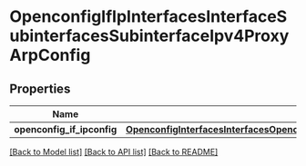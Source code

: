 # OpenconfigIfIpInterfacesInterfaceSubinterfacesSubinterfaceIpv4ProxyArpConfig

## Properties
Name | Type | Description | Notes
------------ | ------------- | ------------- | -------------
**openconfig_if_ipconfig** | [**OpenconfigInterfacesInterfacesOpenconfiginterfacesinterfacesSubinterfacesOpenconfigifipipv4ProxyarpConfig**](OpenconfigInterfacesInterfacesOpenconfiginterfacesinterfacesSubinterfacesOpenconfigifipipv4ProxyarpConfig.md) |  | [optional] 

[[Back to Model list]](../README.md#documentation-for-models) [[Back to API list]](../README.md#documentation-for-api-endpoints) [[Back to README]](../README.md)


